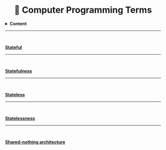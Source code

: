 <h1 align="center">
   🚀 Computer Programming Terms
</h1>

<details>
    <summary>
      <strong id="content"> Content </strong>
    </summary>
    
  </sumary>
  <br/>
    <ul>
      <li><strong><a href="stateful">Stateful</a></strong></li>
      <li><strong><a href="statefulness">Statefulness</a></strong></li>
      <li><strong><a href="stateless">Stateless</a></strong></li>
      <li><strong><a href="statelessness">Statelessness</a></strong></li>
      <li><strong><a href="shared-nothing">Shared-nothing architecture</a></strong></li>
    </ul>
  
</details>

<hr/><br/>

<strong><a href="stateful">Stateful</strong>

<hr/><br/>

<strong><a href="statefulness">Statefulness</strong>

<hr/><br/>

<strong><a href="stateless">Stateless</strong>

<hr/><br/>

<strong><a href="statelessness">Statelessness</strong>

<hr/><br/>

<strong><a href="shared-nothing">Shared-nothing architecture</strong>
